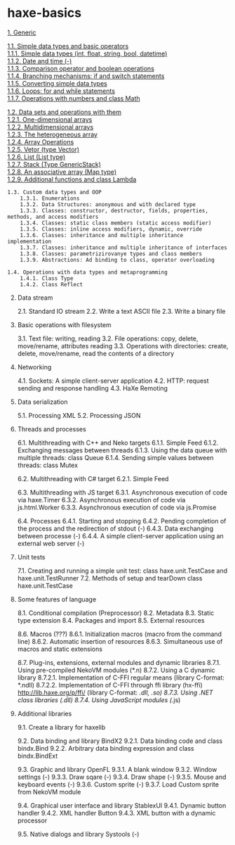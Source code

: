 # haxe-basics

[1. Generic](https://github.com/r3d9u11/haxe-basics/tree/master/1%20-%20Generic)

[1.1. Simple data types and basic operators](https://github.com/r3d9u11/haxe-basics/tree/master/1%20-%20Generic/1.1%20-%20Simple%20data%20types%20and%20basic%20operators)<br/>
[1.1.1. Simple data types (int, float, string, bool, datetime)](https://github.com/r3d9u11/haxe-basics/tree/master/1%20-%20Generic/1.1%20-%20Simple%20data%20types%20and%20basic%20operators/1.1.1%20-%20Simple%20data%20types%20(int%2C%20float%2C%20string%2C%20bool))<br/>
[1.1.2. Date and time (-)](https://github.com/r3d9u11/haxe-basics/tree/master/1%20-%20Generic/1.1%20-%20Simple%20data%20types%20and%20basic%20operators/1.1.2%20-%20Date%20and%20time)<br/>
[1.1.3. Comparison operator and boolean operations](https://github.com/r3d9u11/haxe-basics/tree/master/1%20-%20Generic/1.1%20-%20Simple%20data%20types%20and%20basic%20operators/1.1.3%20-%20Comparison%20operator%20and%20boolean%20operations)<br/>
[1.1.4. Branching mechanisms: if and switch statements](https://github.com/r3d9u11/haxe-basics/tree/master/1%20-%20Generic/1.1%20-%20Simple%20data%20types%20and%20basic%20operators/1.1.4%20-%20Branching%20mechanisms%2C%20if%20and%20switch%20statements)<br/>
[1.1.5. Converting simple data types](https://github.com/r3d9u11/haxe-basics/tree/master/1%20-%20Generic/1.1%20-%20Simple%20data%20types%20and%20basic%20operators/1.1.5%20-%20Converting%20simple%20data%20types)<br/>
[1.1.6. Loops: for and while statements](https://github.com/r3d9u11/haxe-basics/tree/master/1%20-%20Generic/1.1%20-%20Simple%20data%20types%20and%20basic%20operators/1.1.6%20-%20Loops%2C%20for%20and%20while%20statements)<br/>
[1.1.7. Operations with numbers and class Math](https://github.com/r3d9u11/haxe-basics/tree/master/1%20-%20Generic/1.1%20-%20Simple%20data%20types%20and%20basic%20operators/1.1.7%20-%20Operations%20with%20numbers%20and%20class%20Math)<br/>

[1.2. Data sets and operations with them](https://github.com/r3d9u11/haxe-basics/tree/master/1%20-%20Generic/1.2%20-%20Data%20sets%20and%20operations%20with%20them)<br/>
[1.2.1. One-dimensional arrays](https://github.com/r3d9u11/haxe-basics/tree/master/1%20-%20Generic/1.2%20-%20Data%20sets%20and%20operations%20with%20them/1.2.1%20-%20One-dimensional%20arrays)<br/>
[1.2.2. Multidimensional arrays](https://github.com/r3d9u11/haxe-basics/tree/master/1%20-%20Generic/1.2%20-%20Data%20sets%20and%20operations%20with%20them/1.2.2%20-%20Multidimensional%20arrays)<br/>
[1.2.3. The heterogeneous array](https://github.com/r3d9u11/haxe-basics/tree/master/1%20-%20Generic/1.2%20-%20Data%20sets%20and%20operations%20with%20them/1.2.3%20-%20The%20heterogeneous%20array)<br/>
[1.2.4. Array Operations](https://github.com/r3d9u11/haxe-basics/tree/master/1%20-%20Generic/1.2%20-%20Data%20sets%20and%20operations%20with%20them/1.2.4%20-%20Array%20operations)<br/>
[1.2.5. Vetor (type Vector)](https://github.com/r3d9u11/haxe-basics/tree/master/1%20-%20Generic/1.2%20-%20Data%20sets%20and%20operations%20with%20them/1.2.5%20-%20Vector)<br/>
[1.2.6. List (List type)](https://github.com/r3d9u11/haxe-basics/tree/master/1%20-%20Generic/1.2%20-%20Data%20sets%20and%20operations%20with%20them/1.2.6%20-%20List)<br/>
[1.2.7. Stack (Type GenericStack)](https://github.com/r3d9u11/haxe-basics/tree/master/1%20-%20Generic/1.2%20-%20Data%20sets%20and%20operations%20with%20them/1.2.7%20-%20GenericStack)<br/>
[1.2.8. An associative array (Map type)](https://github.com/r3d9u11/haxe-basics/tree/master/1%20-%20Generic/1.2%20-%20Data%20sets%20and%20operations%20with%20them/1.2.8%20-%20Map)<br/>
[1.2.9. Additional functions and class Lambda](https://github.com/r3d9u11/haxe-basics/tree/master/1%20-%20Generic/1.2%20-%20Data%20sets%20and%20operations%20with%20them/1.2.9%20-%20Additional%20functions%20and%20class%20Lambda)<br/>

	1.3. Custom data types and OOP
		1.3.1. Enumerations
		1.3.2. Data Structures: anonymous and with declared type
		1.3.3. Classes: constructor, destructor, fields, properties, methods, and access modifiers
		1.3.4. Classes: static class members (static access modifier)
		1.3.5. Classes: inline access modifiers, dynamic, override
		1.3.6. Classes: inheritance and multiple inheritance implementation
		1.3.7. Classes: inheritance and multiple inheritance of interfaces
		1.3.8. Classes: parametrizirovanye types and class members
		1.3.9. Abstractions: Ad binding to class, operator overloading

	1.4. Operations with data types and metaprogramming
		1.4.1. Class Type
		1.4.2. Class Reflect

2. Data stream

	2.1. Standard IO stream
	2.2. Write a text ASCII file
	2.3. Write a binary file

3. Basic operations with filesystem

	3.1. Text file: writing, reading
	3.2. File operations: copy, delete, move/rename, attributes reading
	3.3. Operations with directories: create, delete, move/rename, read the contents of a directory

4. Networking

	4.1. Sockets: A simple client-server application
	4.2. HTTP: request sending and response handling
	4.3. HaXe Remoting

5. Data serialization

	5.1. Processing XML
	5.2. Processing JSON

6. Threads and processes

	6.1. Multithreading with C++ and Neko targets
		6.1.1. Simple Feed
		6.1.2. Exchanging messages between threads
		6.1.3. Using the data queue with multiple threads: class Queue 
		6.1.4. Sending simple values between threads: class Mutex

	6.2. Multithreading with C# target
		6.2.1. Simple Feed

	6.3. Multithreading with JS target
		6.3.1. Asynchronous execution of code via haxe.Timer
		6.3.2. Asynchronous execution of code via js.html.Worker
		6.3.3. Asynchronous execution of code via js.Promise

	6.4. Processes
		6.4.1. Starting and stopping
		6.4.2. Pending completion of the process and the redirection of stdout (-)
		6.4.3. Data exchanging between processe (-)
		6.4.4. A simple client-server application using an external web server (-)

7. Unit tests

	7.1. Creating and running a simple unit test: class haxe.unit.TestCase and haxe.unit.TestRunner
	7.2. Methods of setup and tearDown class haxe.unit.TestCase

8. Some features of language

	8.1. Conditional compilation (Preprocessor)
	8.2. Metadata
	8.3. Static type extension
	8.4. Packages and import
	8.5. External resources

	8.6. Macros (???)
		8.6.1. Initialization macros (macro from the command line)
		8.6.2. Automatic insertion of resources
		8.6.3. Simultaneous use of macros and static extensions

	8.7. Plug-ins, extensions, external modules and dynamic libraries
		8.7.1. Using pre-compiled NekoVM modules (*.n)
		8.7.2. Using a C dynamic library
			8.7.2.1. Implementation of C-FFI regular means (library C-format: *.ndll)
			8.7.2.2. Implementation of C-FFI through ffi library (hx-ffi) http://lib.haxe.org/p/ffi/ (library C-format: *.dll, *.so)
		8.7.3. Using .NET class libraries (*.dll)
		8.7.4. Using JavaScript modules (*.js)

9. Additional libraries

	9.1. Create a library for haxelib

	9.2. Data binding and library BindX2
		9.2.1. Data binding code and class bindx.Bind
		9.2.2. Arbitrary data binding expression and class bindx.BindExt

	9.3. Graphic and library OpenFL
		9.3.1. A blank window
		9.3.2. Window settings (-)
		9.3.3. Draw sqare (-)
		9.3.4. Draw shape (-)
		9.3.5. Mouse and keyboard events (-)
		9.3.6. Custom sprite (-)
		9.3.7. Load Custom sprite from NekoVM module

	9.4. Graphical user interface and library StablexUI
		9.4.1. Dynamic button handler
		9.4.2. XML handler Button
		9.4.3. XML button with a dynamic processor

	9.5. Native dialogs and library Systools (-)
